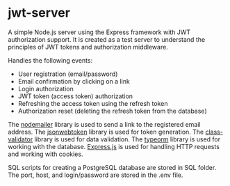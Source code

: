 # jwt-server

A simple Node.js server using the Express framework with JWT authorization support. It is created as a test server to understand the principles of JWT tokens and authorization middleware.

Handles the following events:
- User registration (email/password)
- Email confirmation by clicking on a link
- Login authorization
- JWT token (access token) authorization
- Refreshing the access token using the refresh token
- Authorization reset (deleting the refresh token from the database)

The [nodemailer](https://www.npmjs.com/package/nodemailer) library is used to send a link to the registered email address.
The [jsonwebtoken](https://www.npmjs.com/package/jsonwebtoken) library is used for token generation.
The [class-validator](https://www.npmjs.com/package/class-validator) library is used for data validation.
The [typeorm](https://orkhan.gitbook.io/typeorm/) library is used for working with the database.
[Express.js](https://expressjs.com) is used for handling HTTP requests and working with cookies.

SQL scripts for creating a PostgreSQL database are stored in SQL folder. The port, host, and login/password are stored in the .env file.
